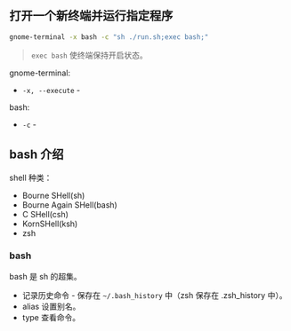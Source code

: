 ## 打开一个新终端并运行指定程序
```sh
gnome-terminal -x bash -c "sh ./run.sh;exec bash;"
```
>`exec bash` 使终端保持开启状态。  

gnome-terminal:  

- `-x, --execute` - 

bash:  

- `-c` - 


## bash 介绍
shell 种类：  
- Bourne SHell(sh)  
- Bourne Again SHell(bash)  
- C SHell(csh)  
- KornSHell(ksh)  
- zsh  

### bash
bash 是 sh 的超集。  
- 记录历史命令 - 保存在 `~/.bash_history` 中（zsh 保存在 .zsh_history 中）。  
- alias 设置别名。  
- type 查看命令。  

